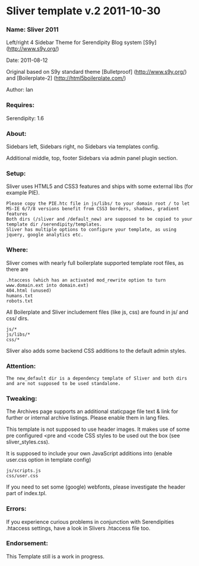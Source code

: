 Sliver template v.2 2011-10-30
===

### Name: Sliver 2011

Left/right 4 Sidebar Theme for Serendipity Blog system [S9y] (http://www.s9y.org/)

Date: 2011-08-12

Original based on S9y standard theme [Bulletproof] (http://www.s9y.org/) and [Boilerplate-2] (http://html5boilerplate.com/)

Author: Ian


### Requires:

Serendipity: 1.6


### About:

Sidebars left, Sidebars right, no Sidebars via templates config.

Additional middle, top, footer Sidebars via admin panel plugin section.


### Setup:

Sliver uses HTML5 and CSS3 features and ships with some external libs (for example PIE).

    Please copy the PIE.htc file in js/libs/ to your domain root / to let MS-IE 6/7/8 versions benefit from CSS3 borders, shadows, gradient features
    Both dirs (/sliver and /default_new) are supposed to be copied to your template dir /serendipity/templates. 
    Sliver has multiple options to configure your template, as using jquery, google analytics etc. 


### Where:

Sliver comes with nearly full boilerplate supported template root files, as there are 

    .htaccess (which has an activated mod_rewrite option to turn www.domain.ext into domain.ext)
	404.html (unused)
	humans.txt 
	robots.txt 

All Boilerplate and Sliver includement files (like js, css) are found in js/ and css/ dirs.

    js/*
	js/libs/*
	css/*

Sliver also adds some backend CSS additions to the default admin styles.


### Attention:

    The new_default dir is a dependency template of Sliver and both dirs and are not supposed to be used standalone.


### Tweaking:

The Archives page supports an additional staticpage file text & link for further or internal archive listings. Please enable them in lang files.

This template is not supposed to use header images. It makes use of some pre configured <pre and <code CSS styles to be used out the box (see sliver_styles.css).

It is supposed to include your own JavaScript additions into (enable user.css option in template config)

    js/scripts.js
	css/user.css
	
If you need to set some (google) webfonts, please investigate the header part of index.tpl.


### Errors:

If you experience curious problems in conjunction with Serendipities .htaccess settings, have a look in Slivers .htaccess file too.


### Endorsement: 

This Template still is a work in progress.
